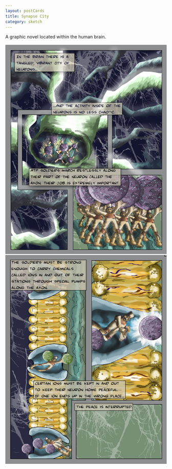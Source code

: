 ```yaml
---
layout: postCards
title: Synapse City
category: sketch
---
```


A graphic novel located within the human brain.
<br>
<br>
<img src="../img/Npage1.jpg">
<img src="../img/Npage2.jpg">